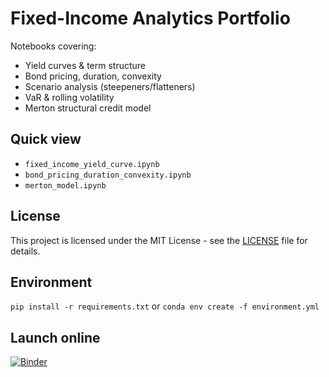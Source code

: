 # Fixed-Income Analytics Portfolio

Notebooks covering:
- Yield curves & term structure
- Bond pricing, duration, convexity
- Scenario analysis (steepeners/flatteners)
- VaR & rolling volatility
- Merton structural credit model

## Quick view
- `fixed_income_yield_curve.ipynb`
- `bond_pricing_duration_convexity.ipynb`
- `merton_model.ipynb`

## License

This project is licensed under the MIT License - see the [LICENSE](LICENSE) file for details.

## Environment
`pip install -r requirements.txt` or `conda env create -f environment.yml`

## Launch online
[![Binder](https://mybinder.org/badge_logo.svg)](https://mybinder.org/v2/gh/<user>/<repo>/HEAD)
